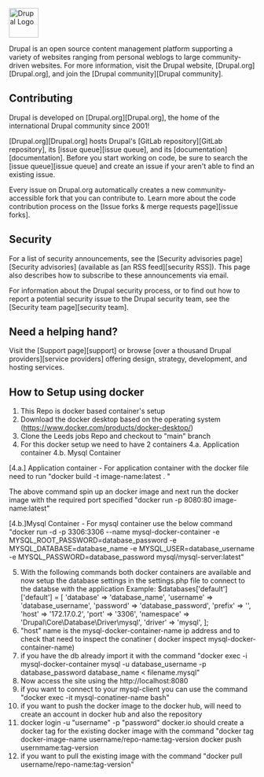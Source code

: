 <img alt="Drupal Logo" src="https://www.drupal.org/files/Wordmark_blue_RGB.png" height="60px">

Drupal is an open source content management platform supporting a variety of
websites ranging from personal weblogs to large community-driven websites. For
more information, visit the Drupal website, [Drupal.org][Drupal.org], and join
the [Drupal community][Drupal community].

## Contributing

Drupal is developed on [Drupal.org][Drupal.org], the home of the international
Drupal community since 2001!

[Drupal.org][Drupal.org] hosts Drupal's [GitLab repository][GitLab repository],
its [issue queue][issue queue], and its [documentation][documentation]. Before
you start working on code, be sure to search the [issue queue][issue queue] and
create an issue if your aren't able to find an existing issue.

Every issue on Drupal.org automatically creates a new community-accessible fork
that you can contribute to. Learn more about the code contribution process on
the [Issue forks & merge requests page][issue forks].

## Security

For a list of security announcements, see the [Security advisories
page][Security advisories] (available as [an RSS feed][security RSS]). This
page also describes how to subscribe to these announcements via email.

For information about the Drupal security process, or to find out how to report
a potential security issue to the Drupal security team, see the [Security team
page][security team].

## Need a helping hand?

Visit the [Support page][support] or browse [over a thousand Drupal
providers][service providers] offering design, strategy, development, and
hosting services.

## How to Setup using docker
1. This Repo is docker based container's setup
2. Download the docker desktop based on the operating system (https://www.docker.com/products/docker-desktop/)
3. Clone the Leeds jobs Repo and checkout to "main" branch
4. For this docker setup we need to have 2 containers
    4.a. Application container
    4.b. Mysql Container

[4.a.] Application container - For application container with the docker file need to run "docker build -t image-name:latest . "

The above command spin up an docker image 
and next run the docker image with the required port specified "docker run -p 8080:80 image-name:latest"

[4.b.]Mysql Container - For mysql container use the below command
"docker run -d -p 3306:3306 --name mysql-docker-container -e MYSQL_ROOT_PASSWORD=database_password -e MYSQL_DATABASE=database_name -e MYSQL_USER=database_username -e MYSQL_PASSWORD=database_password mysql/mysql-server:latest"

5. With the following commands both docker containers are available and now setup the database settings in the settings.php file to connect to the databse with the application
    Example: 
        $databases['default']['default'] = [
        'database' => 'database_name',
        'username' => 'database_username',
        'password' => 'database_password',
        'prefix' => '',
        'host' => '172.17.0.2',
        'port' => '3306',
        'namespace' => 'Drupal\Core\Database\Driver\mysql',
        'driver' => 'mysql',
        ];
6. "host" name is the mysql-docker-container-name ip address and to check that need to inspect the conatiner ( docker inspect mysql-docker-container-name)
7. if you have the db already import it with the command "docker exec -i mysql-docker-container mysql -u database_username -p database_password database_name < filename.mysql"
8. Now access the site using the http://localhost:8080
9. if you want to connect to your mysql-client you can use the command "docker exec -it mysql-conatiner-name bash"
10. if you want to push the docker image to the docker hub, will need to create an account in docker hub and also the repository
11. docker login -u "username" -p "password" docker.io
should create a docker tag for the existing docker image with the command "docker tag docker-image-name username/repo-name:tag-version
docker push usernmame:tag-version
12. if you want to pull the existing image with the command "docker pull username/repo-name:tag-version"